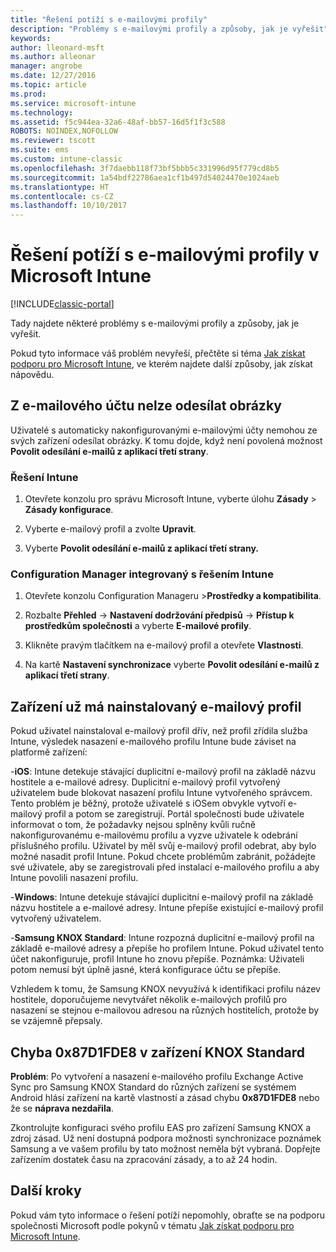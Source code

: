 ```yaml
---
title: "Řešení potíží s e-mailovými profily"
description: "Problémy s e-mailovými profily a způsoby, jak je vyřešit"
keywords: 
author: lleonard-msft
ms.author: alleonar
manager: angrobe
ms.date: 12/27/2016
ms.topic: article
ms.prod: 
ms.service: microsoft-intune
ms.technology: 
ms.assetid: f5c944ea-32a6-48af-bb57-16d5f1f3c588
ROBOTS: NOINDEX,NOFOLLOW
ms.reviewer: tscott
ms.suite: ems
ms.custom: intune-classic
ms.openlocfilehash: 3f7daebb118f73bf5bbb5c331996d95f779cd8b5
ms.sourcegitcommit: 1a54bdf22786aea1cf1b497d54024470e1024aeb
ms.translationtype: HT
ms.contentlocale: cs-CZ
ms.lasthandoff: 10/10/2017
---
```

# <a name="troubleshoot-email-profiles-in-microsoft-intune"></a>Řešení potíží s e-mailovými profily v Microsoft Intune

[!INCLUDE[classic-portal](../includes/classic-portal.md)]

Tady najdete některé problémy s e-mailovými profily a způsoby, jak je vyřešit.

Pokud tyto informace váš problém nevyřeší, přečtěte si téma [Jak získat podporu pro Microsoft Intune](how-to-get-support-for-microsoft-intune.md), ve kterém najdete další způsoby, jak získat nápovědu.


## <a name="unable-to-send-images-from--email-account"></a>Z e-mailového účtu nelze odesílat obrázky
Uživatelé s automaticky nakonfigurovanými e-mailovými účty nemohou ze svých zařízení odesílat obrázky.
K tomu dojde, když není povolená možnost **Povolit odesílání e-mailů z aplikací třetí strany**.

### <a name="intune-solution"></a>Řešení Intune

1.  Otevřete konzolu pro správu Microsoft Intune, vyberte úlohu **Zásady** &gt; **Zásady konfigurace**.

2.  Vyberte e-mailový profil a zvolte **Upravit**.

3.  Vyberte **Povolit odesílání e-mailů z aplikací třetí strany.**

### <a name="configuration-manager-integrated-with-intune-solution"></a>Configuration Manager integrovaný s řešením Intune

1.  Otevřete konzolu Configuration Manageru &gt;**Prostředky a kompatibilita**.

2.  Rozbalte **Přehled** -&gt; **Nastavení dodržování předpisů** -&gt; **Přístup k prostředkům společnosti** a vyberte **E-mailové profily**.

3.  Klikněte pravým tlačítkem na e-mailový profil a otevřete **Vlastnosti**.

4.  Na kartě **Nastavení synchronizace** vyberte **Povolit odesílání e-mailů z aplikací třetí strany**.


## <a name="device-already-has-an-email-profile-installed"></a>Zařízení už má nainstalovaný e-mailový profil

Pokud uživatel nainstaloval e-mailový profil dřív, než profil zřídila služba Intune, výsledek nasazení e-mailového profilu Intune bude záviset na platformě zařízení:

-**iOS**: Intune detekuje stávající duplicitní e-mailový profil na základě názvu hostitele a e-mailové adresy. Duplicitní e-mailový profil vytvořený uživatelem bude blokovat nasazení profilu Intune vytvořeného správcem. Tento problém je běžný, protože uživatelé s iOSem obvykle vytvoří e-mailový profil a potom se zaregistrují. Portál společnosti bude uživatele informovat o tom, že požadavky nejsou splněny kvůli ručně nakonfigurovanému e-mailovému profilu a vyzve uživatele k odebrání příslušného profilu. Uživatel by měl svůj e-mailový profil odebrat, aby bylo možné nasadit profil Intune. Pokud chcete problémům zabránit, požádejte své uživatele, aby se zaregistrovali před instalací e-mailového profilu a aby Intune povolili nasazení profilu.

-**Windows**: Intune detekuje stávající duplicitní e-mailový profil na základě názvu hostitele a e-mailové adresy. Intune přepíše existující e-mailový profil vytvořený uživatelem.

-**Samsung KNOX Standard**: Intune rozpozná duplicitní e-mailový profil na základě e-mailové adresy a přepíše ho profilem Intune. Pokud uživatel tento účet nakonfiguruje, profil Intune ho znovu přepíše. Poznámka: Uživateli potom nemusí být úplně jasné, která konfigurace účtu se přepíše.

Vzhledem k tomu, že Samsung KNOX nevyužívá k identifikaci profilu název hostitele, doporučujeme nevytvářet několik e-mailových profilů pro nasazení se stejnou e-mailovou adresou na různých hostitelích, protože by se vzájemně přepsaly.

## <a name="error--0x87d1fde8-for-knox-standard-device"></a>Chyba 0x87D1FDE8 v zařízení KNOX Standard
**Problém**: Po vytvoření a nasazení e-mailového profilu Exchange Active Sync pro Samsung KNOX Standard do různých zařízení se systémem Android hlásí zařízení na kartě vlastností a zásad chybu **0x87D1FDE8** nebo že se **náprava nezdařila**.

Zkontrolujte konfiguraci svého profilu EAS pro zařízení Samsung KNOX a zdroj zásad. Už není dostupná podpora možnosti synchronizace poznámek Samsung a ve vašem profilu by tato možnost neměla být vybraná. Dopřejte zařízením dostatek času na zpracování zásady, a to až 24 hodin.

## <a name="next-steps"></a>Další kroky
Pokud vám tyto informace o řešení potíží nepomohly, obraťte se na podporu společnosti Microsoft podle pokynů v tématu [Jak získat podporu pro Microsoft Intune](how-to-get-support-for-microsoft-intune.md).
